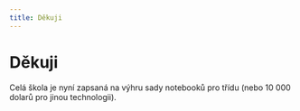 ```yaml
---
title: Děkuji
---
```


# Děkuji

Celá škola je nyní zapsaná na výhru sady notebooků pro třídu (nebo 10 000 dolarů pro jinou technologii).